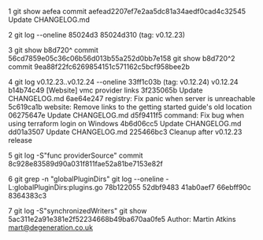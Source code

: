 1   git show aefea
    commit aefead2207ef7e2aa5dc81a34aedf0cad4c32545
    Update CHANGELOG.md
    
2   git log --oneline 85024d3
    85024d310 (tag: v0.12.23)
    
3   git show b8d720^
    commit 56cd7859e05c36c06b56d013b55a252d0bb7e158
    git show b8d720^2
    commit 9ea88f22fc6269854151c571162c5bcf958bee2b
    
4   git log v0.12.23..v0.12.24 --oneline
    33ff1c03b (tag: v0.12.24) v0.12.24
    b14b74c49 [Website] vmc provider links
    3f235065b Update CHANGELOG.md
    6ae64e247 registry: Fix panic when server is unreachable
    5c619ca1b website: Remove links to the getting started guide's old location
    06275647e Update CHANGELOG.md
    d5f9411f5 command: Fix bug when using terraform login on Windows
    4b6d06cc5 Update CHANGELOG.md
    dd01a3507 Update CHANGELOG.md
    225466bc3 Cleanup after v0.12.23 release
    
5   git log -S"func providerSource"
    commit 8c928e83589d90a031f811fae52a81be7153e82f
    
6   git grep -n "globalPluginDirs"
    git log --oneline -L:globalPluginDirs:plugins.go
    78b122055
    52dbf9483
    41ab0aef7
    66ebff90c
    8364383c3
    
7   git log -S"synchronizedWriters"
    git show 5ac311e2a91e381e2f52234668b49ba670aa0fe5
    Author: Martin Atkins <mart@degeneration.co.uk>
